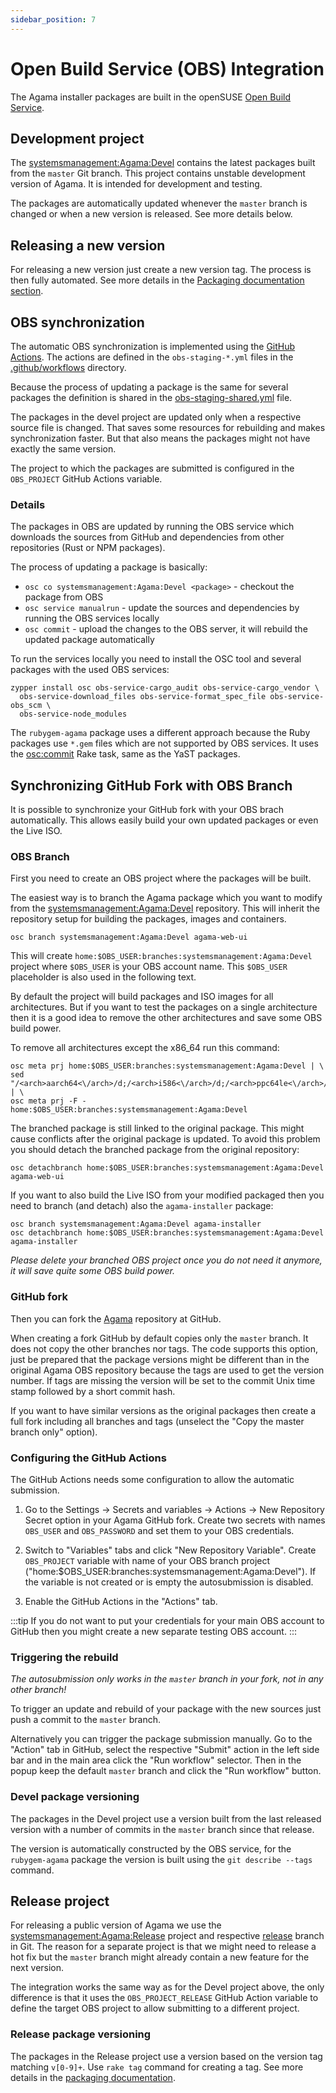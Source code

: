 ```yaml
---
sidebar_position: 7
---
```


# Open Build Service (OBS) Integration

The Agama installer packages are built in the openSUSE [Open Build
Service](https://build.opensuse.org/).

## Development project

The
[systemsmanagement:Agama:Devel](https://build.opensuse.org/project/show/systemsmanagement:Agama:Devel)
contains the latest packages built from the `master` Git branch. This project contains unstable
development version of Agama. It is intended for development and testing.

The packages are automatically updated whenever the `master` branch is changed or when a new version
is released. See more details below.

## Releasing a new version

For releasing a new version just create a new version tag. The process is then fully automated. See
more details in the [Packaging documentation section](./packaging.md#bumping-the-version).

## OBS synchronization

The automatic OBS synchronization is implemented using the [GitHub
Actions](https://github.com/features/actions). The actions are defined in the `obs-staging-*.yml`
files in the [.github/workflows](https://github.com/openSUSE/agama/tree/master/.github/workflows)
directory.

Because the process of updating a package is the same for several packages the definition is shared
in the
[obs-staging-shared.yml](https://github.com/openSUSE/agama/blob/master/.github/workflows/obs-staging-shared.yml)
file.

The packages in the devel project are updated only when a respective source file is changed. That
saves some resources for rebuilding and makes synchronization faster. But that also means the
packages might not have exactly the same version.

The project to which the packages are submitted is configured in the `OBS_PROJECT` GitHub Actions
variable.

### Details

The packages in OBS are updated by running the OBS service which downloads the sources from GitHub
and dependencies from other repositories (Rust or NPM packages).

The process of updating a package is basically:

- `osc co systemsmanagement:Agama:Devel <package>` - checkout the package from OBS
- `osc service manualrun` - update the sources and dependencies by running the OBS services locally
- `osc commit` - upload the changes to the OBS server, it will rebuild the updated package
  automatically

To run the services locally you need to install the OSC tool and several packages with the used OBS
services:

```shell
zypper install osc obs-service-cargo_audit obs-service-cargo_vendor \
  obs-service-download_files obs-service-format_spec_file obs-service-obs_scm \
  obs-service-node_modules
```

The `rubygem-agama` package uses a different approach because the Ruby packages use `*.gem` files
which are not supported by OBS services. It uses the
[osc:commit](https://github.com/openSUSE/packaging_rake_tasks#osccommit) Rake task, same as the YaST
packages.

## Synchronizing GitHub Fork with OBS Branch

It is possible to synchronize your GitHub fork with your OBS brach automatically. This allows easily
build your own updated packages or even the Live ISO.

### OBS Branch

First you need to create an OBS project where the packages will be built.

The easiest way is to branch the Agama package which you want to modify from the
[systemsmanagement:Agama:Devel](https://build.opensuse.org/project/show/systemsmanagement:Agama:Devel)
repository. This will inherit the repository setup for building the packages, images and containers.

```shell
osc branch systemsmanagement:Agama:Devel agama-web-ui
```

This will create `home:$OBS_USER:branches:systemsmanagement:Agama:Devel` project where `$OBS_USER`
is your OBS account name. This `$OBS_USER` placeholder is also used in the following text.

By default the project will build packages and ISO images for all architectures. But if you want to
test the packages on a single architecture then it is a good idea to remove the other architectures
and save some OBS build power.

To remove all architectures except the x86_64 run this command:

```shell
osc meta prj home:$OBS_USER:branches:systemsmanagement:Agama:Devel | \
sed "/<arch>aarch64<\/arch>/d;/<arch>i586<\/arch>/d;/<arch>ppc64le<\/arch>/d;/<arch>s390x<\/arch>/d;" | \
osc meta prj -F - home:$OBS_USER:branches:systemsmanagement:Agama:Devel
```

The branched package is still linked to the original package. This might cause conflicts after the
original package is updated. To avoid this problem you should detach the branched package from the
original repository:

```shell
osc detachbranch home:$OBS_USER:branches:systemsmanagement:Agama:Devel agama-web-ui
```

If you want to also build the Live ISO from your modified packaged then you need to branch (and
detach) also the `agama-installer` package:

```shell
osc branch systemsmanagement:Agama:Devel agama-installer
osc detachbranch home:$OBS_USER:branches:systemsmanagement:Agama:Devel agama-installer
```

_Please delete your branched OBS project once you do not need it anymore, it will save quite some
OBS build power._

### GitHub fork

Then you can fork the [Agama](https://github.com/agama-project/agama) repository at GitHub.

When creating a fork GitHub by default copies only the `master` branch. It does not copy the other
branches nor tags. The code supports this option, just be prepared that the package versions might
be different than in the original Agama OBS repository because the tags are used to get the version
number. If tags are missing the version will be set to the commit Unix time stamp followed by a
short commit hash.

If you want to have similar versions as the original packages then create a full fork including all
branches and tags (unselect the "Copy the master branch only" option).

### Configuring the GitHub Actions

The GitHub Actions needs some configuration to allow the automatic submission.

1. Go to the Settings -> Secrets and variables -> Actions -> New Repository
   Secret option in your Agama GitHub fork. Create two secrets with names
   `OBS_USER` and `OBS_PASSWORD` and set them to your OBS credentials.

2. Switch to "Variables" tabs and click "New Repository Variable". Create `OBS_PROJECT` variable
   with name of your OBS branch project ("home:$OBS_USER:branches:systemsmanagement:Agama:Devel").
   If the variable is not created or is empty the autosubmission is disabled.

3. Enable the GitHub Actions in the "Actions" tab.

:::tip
If you do not want to put your credentials for your main OBS account
to GitHub then you might create a new separate testing OBS account.
:::

### Triggering the rebuild

_The autosubmission only works in the `master` branch in your fork, not in any other branch!_

To trigger an update and rebuild of your package with the new sources just push a commit to the
`master` branch.

Alternatively you can trigger the package submission manually. Go to the "Action" tab in GitHub,
select the respective "Submit" action in the left side bar and in the main area click the "Run
workflow" selector. Then in the popup keep the default `master` branch and click the "Run workflow"
button.

### Devel package versioning

The packages in the Devel project use a version built from the last released version with a number
of commits in the `master` branch since that release.

The version is automatically constructed by the OBS service, for the `rubygem-agama` package the
version is built using the `git describe --tags` command.

## Release project

For releasing a public version of Agama we use the [systemsmanagement:Agama:Release](
https://build.opensuse.org/project/show/systemsmanagement:Agama:Devel) project and respective
[release](https://github.com/agama-project/agama/tree/release) branch in Git. The reason for a
separate project is that we might need to release a hot fix but the `master` branch might already
contain a new feature for the next version.

The integration works the same way as for the Devel project above, the only difference is that it
uses the `OBS_PROJECT_RELEASE` GitHub Action variable to define the target OBS project to allow
submitting to a different project.

### Release package versioning

The packages in the Release project use a version based on the version tag matching `v[0-9]+`. Use
`rake tag` command for creating a tag. See more details in the [packaging
documentation](packaging.md#bumping-the-version).
